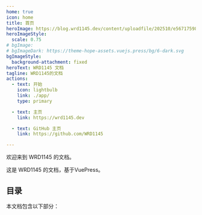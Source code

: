 ```yaml
---
home: true
icon: home
title: 首页
heroImage: https://blog.wrd1145.dev/content/uploadfile/202510/e5671759830075.png
heroImageStyle:
  scale: 0.75
# bgImage: 
# bgImageDark: https://theme-hope-assets.vuejs.press/bg/6-dark.svg
bgImageStyle:
  background-attachment: fixed
heroText: WRD1145 文档
tagline: WRD1145的文档
actions:
  - text: 开始
    icon: lightbulb
    link: ./app/
    type: primary

  - text: 主页
    link: https://wrd1145.dev

  - text: GitHub 主页
    link: https://github.com/WRD1145

---
```


欢迎来到 WRD1145 的文档。

这是 WRD1145 的文档，基于VuePress。




## 目录

本文档包含以下部分：

<div class="vp-card-container">
  <VPCard
    title="开始"
    desc="准备出发！"
    link="./app/"
  />
  <VPCard
    title="社区"
    desc="加入社区和群友们吹水吧！"
    link="./community/"
  />
</div>
